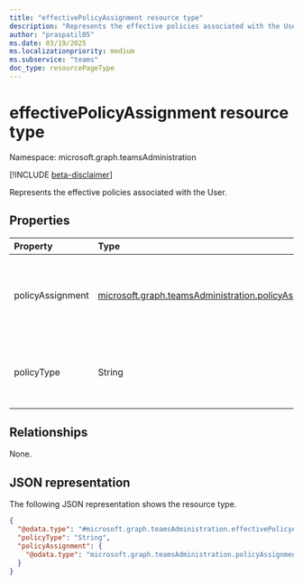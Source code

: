 ```yaml
---
title: "effectivePolicyAssignment resource type"
description: "Represents the effective policies associated with the User."
author: "praspatil05"
ms.date: 03/19/2025
ms.localizationpriority: medium
ms.subservice: "teams"
doc_type: resourcePageType
---
```


# effectivePolicyAssignment resource type

Namespace: microsoft.graph.teamsAdministration

[!INCLUDE [beta-disclaimer](../../includes/beta-disclaimer.md)]

Represents the effective policies associated with the User.


## Properties
|Property|Type|Description|
|:---|:---|:---|
|policyAssignment|[microsoft.graph.teamsAdministration.policyAssignment](../resources/teamsadministration-policyassignment.md)|Represents details about the policy instance. Details include displayName, assignmentType, policyID, and groupId|
|policyType|String|Represents the type of the assigned policy. For example: TeamsMeetingPolicy, TeamsCallingPolicy, etc.|

## Relationships
None.

## JSON representation
The following JSON representation shows the resource type.
<!-- {
  "blockType": "resource",
  "@odata.type": "microsoft.graph.teamsAdministration.effectivePolicyAssignment"
}
-->
``` json
{
  "@odata.type": "#microsoft.graph.teamsAdministration.effectivePolicyAssignment",
  "policyType": "String",
  "policyAssignment": {
    "@odata.type": "microsoft.graph.teamsAdministration.policyAssignment"
  }
}
```

